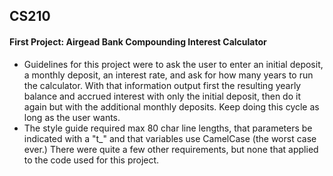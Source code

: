 ## CS210

#### First Project: Airgead Bank Compounding Interest Calculator
- Guidelines for this project were to ask the user to enter an initial deposit, a monthly deposit, an interest rate, and ask for how many years to run the calculator. With that information output first the resulting yearly balance and accrued interest with only the initial deposit, then do it again but with the additional monthly deposits. Keep doing this cycle as long as the user wants.
- The style guide required max 80 char line lengths, that parameters be indicated with a "t_" and that variables use CamelCase (the worst case ever.) There were quite a few other requirements, but none that applied to the code used for this project.
